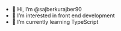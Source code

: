 - 👋 Hi, I’m @sajberkurajber90
- 👀 I’m interested in front end development 
- 🌱 I’m currently learning TypeScript


<!---
sajberkurajber90/sajberkurajber90 is a ✨ special ✨ repository because its `README.md` (this file) appears on your GitHub profile.
You can click the Preview link to take a look at your changes.
--->
